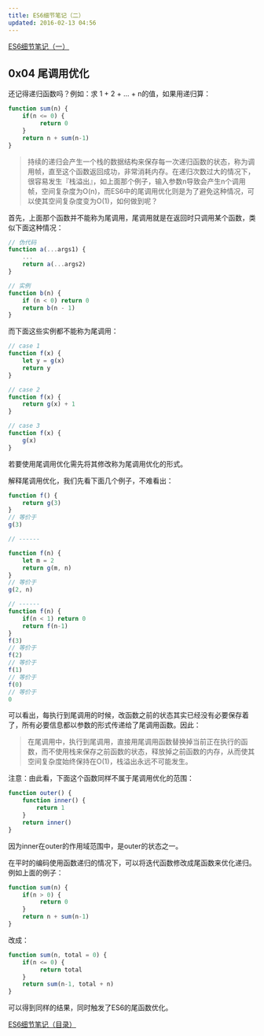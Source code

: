 ```yaml
---
title: ES6细节笔记（二）
updated: 2016-02-13 04:56
---
```


[ES6细节笔记（一）](es6-details-1)

## 0x04 尾调用优化

还记得递归函数吗？例如：求 1 + 2 + ... + n的值，如果用递归算：

``` javascript
function sum(n) {
    if(n <= 0) {
         return 0
    }
    return n + sum(n-1)
}
```

> 持续的递归会产生一个栈的数据结构来保存每一次递归函数的状态，称为调用帧，直至这个函数返回成功，非常消耗内存。在递归次数过大的情况下，很容易发生『栈溢出』，如上面那个例子，输入参数n导致会产生n个调用帧，空间复杂度为O(n)，而ES6中的尾调用优化则是为了避免这种情况，可以使其空间复杂度变为O(1)，如何做到呢？

首先，上面那个函数并不能称为尾调用，尾调用就是在返回时只调用某个函数，类似下面这种情况：

``` javascript
// 伪代码
function a(...args1) {
    ...
    return a(...args2)
}

// 实例
function b(n) {
    if (n < 0) return 0
    return b(n - 1)
}
```

而下面这些实例都不能称为尾调用：

``` javascript
// case 1
function f(x) {
    let y = g(x)
    return y
}

// case 2
function f(x) {
    return g(x) + 1
}

// case 3
function f(x) {
    g(x)
}
```

若要使用尾调用优化需先将其修改称为尾调用优化的形式。

解释尾调用优化，我们先看下面几个例子，不难看出：

``` javascript
function f() {
    return g(3)
}
// 等价于
g(3)

// ------

function f(n) {
    let m = 2
    return g(m, n)
}
// 等价于
g(2, n)

// ------
function f(n) {
    if(n < 1) return 0
    return f(n-1)
}
f(3)
// 等价于
f(2)
// 等价于
f(1)
// 等价于
f(0)
// 等价于
0
```

可以看出，每执行到尾调用的时候，改函数之前的状态其实已经没有必要保存着了，所有必要信息都以参数的形式传递给了尾调用函数。因此：

> 在尾调用中，执行到尾调用，直接用尾调用函数替换掉当前正在执行的函数，而不使用栈来保存之前函数的状态，释放掉之前函数的内存，从而使其空间复杂度始终保持在O(1)，栈溢出永远不可能发生。

注意：由此看，下面这个函数同样不属于尾调用优化的范围：

``` javascript
function outer() {
    function inner() {
        return 1
    }
    return inner()
}
```

因为inner在outer的作用域范围中，是outer的状态之一。

在平时的编码使用函数递归的情况下，可以将迭代函数修改成尾函数来优化递归。例如上面的例子：


``` javascript
function sum(n) {
    if(n > 0) {
         return 0
    }
    return n + sum(n-1)
}
```

改成：

``` javascript
function sum(n, total = 0) {
    if(n <= 0) {
         return total
    }
    return sum(n-1, total + n)
}
```

可以得到同样的结果，同时触发了ES6的尾函数优化。

[ES6细节笔记（目录）](es6-details)